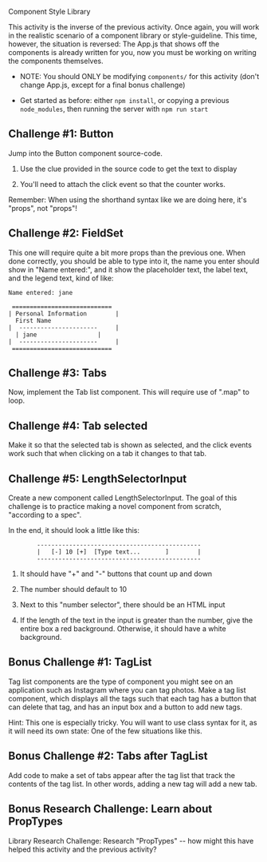 Component Style Library

This activity is the inverse of the previous activity. Once again, you will
work in the realistic scenario of a component library or style-guideline. This
time, however, the situation is reversed: The App.js that shows off the
components is already written for you, now you must be working on writing the
components themselves.

- NOTE: You should ONLY be modifying `components/` for this activity (don't
  change App.js, except for a final bonus challenge)

- Get started as before: either `npm install`, or copying a previous
  `node_modules`, then running the server with `npm run start`


Challenge #1: Button
---------------------------------------------------------------------

Jump into the Button component source-code.

1. Use the clue provided in the source code to get the text to display

2. You'll need to attach the click event so that the counter works.

Remember: When using the shorthand syntax like we are doing here, it's "props",
not "props"!




Challenge #2: FieldSet
---------------------------------------------------------------------

This one will require quite a bit more props than the previous one. When done
correctly, you should be able to type into it, the name you enter should show
in "Name entered:", and it show the placeholder text, the label text, and the
legend text, kind of like:

    Name entered: jane

     ============================
    | Personal Information        |
      First Name
    |  ----------------------     |
      | jane                 |
    |  ----------------------     |
     ============================




Challenge #3: Tabs
---------------------------------------------------------------------

Now, implement the Tab list component. This will require use of ".map" to loop.


Challenge #4: Tab selected
---------------------------------------------------------------------

Make it so that the selected tab is shown as selected, and the click events
work such that when clicking on a tab it changes to that tab.



Challenge #5: LengthSelectorInput
---------------------------------------------------------------------

Create a new component called LengthSelectorInput.  The goal of this challenge
is to practice making a novel component from scratch, "according to a spec".

In the end, it should look a little like this:

            ----------------------------------------------
            |   [-] 10 [+]  [Type text...       ]        |
            ----------------------------------------------

1. It should have "+" and "-" buttons that count up and down

2. The number should default to 10

3. Next to this "number selector", there should be an HTML input

4. If the length of the text in the input is greater than the number, give the
entire box a red background. Otherwise, it should have a white background.



Bonus Challenge #1: TagList
---------------------------------------------------------------------

Tag list components are the type of component you might see on an application
such as Instagram where you can tag photos.  Make a tag list component, which
displays all the tags such that each tag has a button that can delete that tag,
and has an input box and a button to add new tags.

Hint: This one is especially tricky. You will want to use class syntax for it,
as it will need its own state: One of the few situations like this.



Bonus Challenge #2: Tabs after TagList
---------------------------------------------------------------------

Add code to make a set of tabs appear after the tag list that track the
contents of the tag list. In other words, adding a new tag will add a new tab.



Bonus Research Challenge: Learn about PropTypes
---------------------------------------------------------------------

Library Research Challenge: Research "PropTypes" -- how might this have helped
this activity and the previous activity?

